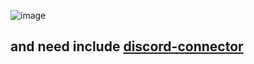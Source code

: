 ![image](https://user-images.githubusercontent.com/86098669/184616785-84544bab-7298-438e-862b-79765e59bfbd.png)
## and need include [discord-connector](github.com/maddinat0r/samp-discord-connector)
